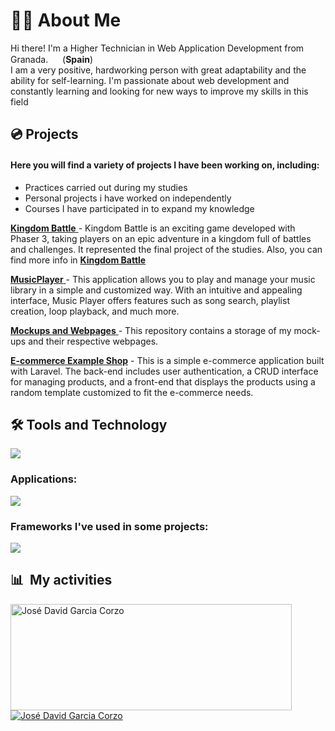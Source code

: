 <h1>👨‍🦲 About Me</h1>

Hi there! I'm a Higher Technician in Web Application Development from Granada. <img src="https://user-images.githubusercontent.com/108841509/227047690-8b8c901b-e00c-4de5-802f-5f74e0850d18.png" width="15"> (<b>Spain</b>)<br> 
I am a very positive, hardworking person with great adaptability and the ability for self-learning. 
I'm passionate about web development and constantly learning and looking for new ways to improve my skills in this field

<h2>💿 Projects</h2>

<h4>Here you will find a variety of projects I have been working on, including:</h4>
<ul>
<li>Practices carried out during my studies</li>
<li>Personal projects i have worked on independently</li>
<li>Courses I have participated in to expand my knowledge</li>
</ul>

<a href="https://play.kingdombattle.es"> <b>Kingdom Battle</b> </a> - Kingdom Battle is an exciting game developed with Phaser 3, taking players on an epic adventure in a kingdom full of battles and challenges. It represented the final project of the studies. Also, you can find more info in <a href="https://www.kingdombattle.es"> <b>Kingdom Battle</b> </a>

<a href="https://github.com/ATOJ5/MusicPlayer"> <b>MusicPlayer</b> </a> - This application allows you to play and manage your music library in a simple and customized way. With an intuitive and appealing interface, Music Player offers features such as song search, playlist creation, loop playback, and much more.

<a href="https://github.com/jdgc5/Mockups-and-Webpages"> <b>Mockups and Webpages</b> </a> - This repository contains a storage of my mock-ups and their respective webpages.

<a href="https://github.com/jdgc5/Tienda-Laravel"><b>E-commerce Example Shop</b></a> - This is a simple e-commerce application built with Laravel. The back-end includes user authentication, a CRUD interface for managing products, and a front-end that displays the products using a random template customized to fit the e-commerce needs.


<h2>🛠️ Tools and Technology</h2>
    <img src="https://skillicons.dev/icons?i=html,css,js,python,php,java,c#,sql" />

</div>

<h3>Applications:</h3>
    <img src="https://skillicons.dev/icons?i=docker,vscode,visualstudio,postman,git,gitlab,github,wordpress" />

<h3>Frameworks I've used in some projects:</h3>
    <img src="https://skillicons.dev/icons?i=flask,bootstrap,angular,laravel,electron,dotnet,nodejs,unity" />

<div>

  ## 📊 &nbsp;My activities
  <a href="https://github.com/jdgc5">
    <img width=450 height=170 align="center" alt="José David Garcia Corzo" src="https://github-readme-stats.vercel.app/api?username=jdgc5&theme=algolia&show_icons=true&bg_color=0D1117&hide_border=true&count_private=true" />
  </a>
  <a href="[https://github.com/jdgc5](https://github.com/jdgc5)">
    <img align="center" alt="José David Garcia Corzo" src="https://github-readme-stats.vercel.app/api/top-langs/?username=jdgc5&theme=algolia&layout=compact&bg_color=0D1117&hide_border=true&count_private=true" />
  </a>
<br>
  <br>
</div>


